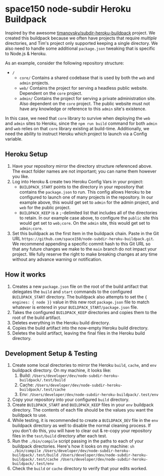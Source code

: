 # space150 node-subdir Heroku Buildpack
Inspired by the awesome [timanovsky/subdir-heroku-buildpack](https://github.com/timanovsky/subdir-heroku-buildpack) project. We created this buildpack because we often have projects that require *multiple* directories, and Tim's project only supported keeping a single directory. We also need to handle some additional `package.json` tweaking that is specific to Node.js & Heroku.

As an example, consider the following repository structure:
- `/`
  - `core/` Contains a shared codebase that is used by both the `web` and `admin` projects.
  - `web/` Contains the project for serving a headless public website. Dependent on the `core` project.
  - `admin/` Contains the project for serving a private administration site. Also dependent on the `core` project. The public website must not have any knowledge or reference to this `admin` site's existence.
  
In this case, we need that `core` library to survive when deploying the `web` and `admin` sites to Heroku, since the `npm run build` command for both `admin` and `web` relies on that `core` library existing at build-time. Additionally, we need the ability to instruct Heroku which project to launch via a Config variable.

## Heroku Setup
1. Have your repository mirror the directory structure referenced above. The exact folder names are not important; you can name them however you like.
1. Log into Heroku & create two Heroku Config Vars in your project:
    - `BUILDPACK_START` points to the directory in your repository that contains the `package.json` to run. This config allows Heroku to be configured to launch one of many projects in the repository. In our example above, this would get set to `admin` for the admin project, and `web` for the public project.
    - `BUILDPACK_KEEP` is a `;`-delimited list that includes all of the directories to retain. In our example case above, to configure the `public` site this would get set to `web;core`. On the `admin` site, this would get set to `admin;core`.
1. Set this buildpack as the first item in the buildpack chain. Paste in the Git URL `https://github.com/space150/node-subdir-heroku-buildpack.git`. We recommend appending a specific commit hash to this Git URL so that any future changes we make to the `main` branch do not impact your project. We fully reserve the right to make breaking changes at any time without any advance warning or notification.

## How it works
1. Creates a new `package.json` file on the root of the build artifact that delegates the `build` and `start` commands to the configured `BUILDPACK_START` directory. The buildpack also attempts to set the `{ engines: { node }}` value in this new root `package.json` file to match whatever is entered in your `BUILDPACK_START/package.json` file.
1. Takes the configured `BUILDPACK_KEEP` directories and copies them to the root of the build artifact.
1. Deletes everything in the Heroku build directory.
1. Copies the build artifact into the now-empty Heroku build directory.
1. Deletes the build artifact, leaving the final files in the Heroku build directory.

## Development Setup & Testing
1. Create some local directories to mirror the Heroku `build`, `cache`, and `env` buildpack directory. On my machine, it looks like:
    1. Build: `/Users/developer/dev/node-subdir-heroku-buildpack/.test/build`
    1. Cache: `/Users/developer/dev/node-subdir-heroku-buildpack/.test/cache`
    1. Env: `/Users/developer/dev/node-subdir-heroku-buildpack/.test/env`
1. Copy your repository into your configured `build` directory.
1. Create `BUILDPACK_START` and `BUILDPACK_KEEP` files in your `env` buildpack directory. The contents of each file should be the values you want the buildpack to use.
1. While testing, it is recommended to create a `BUILDPACK_DEV` file in the `env` buildpack directory as well to disable the normal cleaning process. If you don't do this, you will have to clear out & re-copy your repository files in the `test/build` directory after each test.
1. Run the `./bin/compile` script passing in the paths to each of your buildpack directories. Here's how it looks on my machine: `sh ./bin/compile /Users/developer/dev/node-subdir-heroku-buildpack/.test/build /Users/developer/dev/node-subdir-heroku-buildpack/.test/cache /Users/developer/dev/node-subdir-heroku-buildpack/.test/env`
1. Check the `build` or `cache` directory to verify that your edits worked.